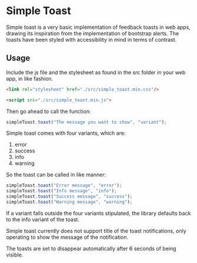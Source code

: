 # Simple Toast

Simple toast is a very basic implementation of feedback toasts in web apps, drawing its inspiration from the implementation of bootstrap alerts. The toasts have been styled with accessibility in mind in terms of contrast.

## Usage

Include the js file and the stylesheet as found in the src folder in your web app, in like fashion.

```html
<link rel="stylesheet" href="./src/simple_toast.min.css"/>

<script src="./src/simple_toast.min.js">
```

Then go ahead to call the function:

```javascript
simpleToast.toast("The message you want to show", "variant");
```

Simple toast comes with four variants, which are:

1.  error
2.  success
3.  info
4.  warning

So the toast can be called in like manner:

```javascript
simpleToast.toast("Error message", "error");
simpleToast.toast("Info message", "info");
simpleToast.toast("Success message", "success");
simpleToast.toast("Warning message", "warning");
```

If a variant falls outside the four variants stipulated, the library defaults back to the info variant of the toast.

Simple toast currently does not support title of the toast notifications, only operating to show the message of the notification.

The toasts are set to disappear automatically after 6 seconds of being visible.
